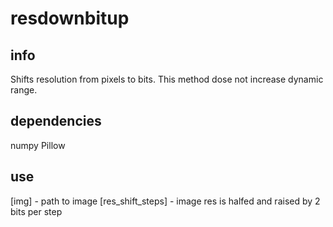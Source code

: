# resdownbitup

## info
Shifts resolution from pixels to bits.
This method dose not increase dynamic range.

## dependencies
numpy
Pillow

## use
[img] - path to image
[res_shift_steps] - image res is halfed and raised by 2 bits per step